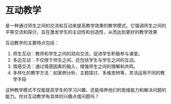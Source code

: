 # 互动教学

是一种通过师生之间的交流和互动来提高教学效果的教学模式。它强调师生之间的平等交流和探讨，旨在激发学生的主动性和创造性，从而达到更好的教学效果

互动教学的主要特点包括：

1.  师生互动：教师和学生之间的双向交流，促进学生积极参与课堂。
2.  多边互动：不仅限于师生之间，还包括学生与学生之间的互动。
3.  情感交流：通过情感因素的融入，增强师生之间的理解和共鸣。
4.  多样化的教学方法：如案例分析、主题探讨、多维思辨等，灵活运用不同的教学手段

这种教学模式不仅能提高学生的学习兴趣，还能培养他们的思维能力和解决问题的能力。你对互动教学有具体的兴趣点或问题吗？
